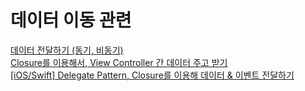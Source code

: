 # 데이터 이동 관련
[데이터 전달하기 (동기, 비동기)](https://iamcho2.github.io/2021/06/17/pass-data)  
[Closure를 이용해서, View Controller 간 데이터 주고 받기](https://vanillacreamdonut.tistory.com/272?category=1270601)  
[[iOS/Swift] Delegate Pattern, Closure를 이용해 데이터 & 이벤트 전달하기](https://vanillacreamdonut.tistory.com/271?category=1270601)